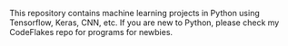 This repository contains machine learning projects in Python using Tensorflow, Keras, CNN, etc.
If you are new to Python, please check my CodeFlakes repo for programs for newbies.
